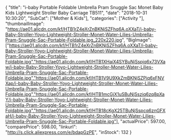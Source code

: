 {
	"title": "i-baby Portable Foldable Umbrella Pram Snuggle Sac Monet Baby Kids Lightweight Stroller Baby Carriage TB511",
	"date": "2018-10-31 10:30:20",
	"SubCat": ["Mother & Kids"],
	"categories": ["Activity "],
	"thumbnailImage": "https://ae01.alicdn.com/kf/HTB1rZ4eXrZnBKNjSZFhq6A.oXXaT/i-baby-Baby-Stroller-Yoyo-Lightweight-Stroller-Monet-Water-Lilies-Umbrella-Pram-Snuggle-Sac-Portable-Foldable.jpg_220x220.jpg",
	"BigImage": ["https://ae01.alicdn.com/kf/HTB1rZ4eXrZnBKNjSZFhq6A.oXXaT/i-baby-Baby-Stroller-Yoyo-Lightweight-Stroller-Monet-Water-Lilies-Umbrella-Pram-Snuggle-Sac-Portable-Foldable.jpg","https://ae01.alicdn.com/kf/HTB1XHaiX4SYBuNjSspjq6x73VXaw/i-baby-Baby-Stroller-Yoyo-Lightweight-Stroller-Monet-Water-Lilies-Umbrella-Pram-Snuggle-Sac-Portable-Foldable.jpg","https://ae01.alicdn.com/kf/HTB1V9U9XkZmBKNjSZPiq6xFNVXap/i-baby-Baby-Stroller-Yoyo-Lightweight-Stroller-Monet-Water-Lilies-Umbrella-Pram-Snuggle-Sac-Portable-Foldable.jpg","https://ae01.alicdn.com/kf/HTB1mcGjX1uSBuNjSsziq6zq8pXaY/i-baby-Baby-Stroller-Yoyo-Lightweight-Stroller-Monet-Water-Lilies-Umbrella-Pram-Snuggle-Sac-Portable-Foldable.jpg","https://ae01.alicdn.com/kf/HTB18cKgX25TBuNjSspcq6znGFXaH/i-baby-Baby-Stroller-Yoyo-Lightweight-Stroller-Monet-Water-Lilies-Umbrella-Pram-Snuggle-Sac-Portable-Foldable.jpg"],
	"actualPrice": 597.00,
	"comparePrice": 598.00,
	"linkurl": "http://s.click.aliexpress.com/e/bdapGzPE",
	"inStock": 132
}
